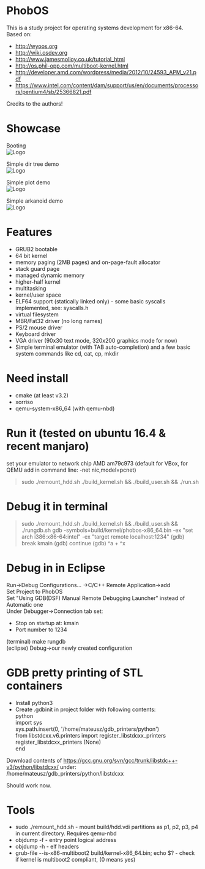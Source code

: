 # PhobOS
This is a study project for operating systems development for x86-64.
Based on:  
 + http://wyoos.org  
 + http://wiki.osdev.org
 + http://www.jamesmolloy.co.uk/tutorial_html  
 + http://os.phil-opp.com/multiboot-kernel.html  
 + http://developer.amd.com/wordpress/media/2012/10/24593_APM_v21.pdf
 + https://www.intel.com/content/dam/support/us/en/documents/processors/pentium4/sb/25366821.pdf  
 
Credits to the authors!  
  
# Showcase
Booting  
![Logo](https://github.com/mateuszmidor/OsDev/blob/master/media/boot.gif)
  
Simple dir tree demo  
![Logo](https://github.com/mateuszmidor/OsDev/blob/master/media/tree.gif)
  
Simple plot demo  
![Logo](https://github.com/mateuszmidor/OsDev/blob/master/media/plot.gif)
  
Simple arkanoid demo  
![Logo](https://github.com/mateuszmidor/OsDev/blob/master/media/arkanoid.gif)
  
# Features
 + GRUB2 bootable
 + 64 bit kernel
 + memory paging (2MB pages) and on-page-fault allocator
 + stack guard page
 + managed dynamic memory
 + higher-half kernel
 + multitasking
 + kernel/user space
 + ELF64 support (statically linked only) - some basic syscalls implemented, see: syscalls.h
 + virtual filesystem 
 + MBR/Fat32 driver (no long names)
 + PS/2 mouse driver
 + Keyboard driver
 + VGA driver (90x30 text mode, 320x200 graphics mode for now)
 + Simple terminal emulator (with TAB auto-completion) and a few basic system commands like cd, cat, cp, mkdir
 
# Need install
 + cmake (at least v3.2)
 + xorriso
 + qemu-system-x86_64 (with qemu-nbd)

# Run it (tested on ubuntu 16.4 & recent manjaro)
set your emulator to network chip AMD am79c973 (default for VBox, for QEMU add in command line: -net nic,model=pcnet)
> sudo ./remount_hdd.sh
> ./build_kernel.sh && ./build_user.sh && ./run.sh

# Debug it in terminal
> sudo ./remount_hdd.sh
> ./build_kernel.sh && ./build_user.sh && ./rungdb.sh
> gdb -symbols=build/kernel/phobos-x86_64.bin -ex "set arch i386:x86-64:intel" -ex "target remote localhost:1234"
(gdb) break kmain
(gdb) continue
(gdb) ^a + ^x

# Debug in in Eclipse
Run->Debug Configurations... ->C/C++ Remote Application->add  
Set Project to PhobOS  
Set "Using GDB(DSF) Manual Remote Debugging Launcher" instead of Automatic one  
Under Debugger->Connection tab set:
 + Stop on startup at: kmain  
 + Port number to 1234  
 
(terminal) make rungdb  
(eclipse) Debug->our newly created configuration  

# GDB pretty printing of STL containers
 + Install python3
 + Create .gdbinit in project folder with following contents:  
python  
import sys  
sys.path.insert(0, '/home/mateusz/gdb_printers/python')  
from libstdcxx.v6.printers import register_libstdcxx_printers  
register_libstdcxx_printers (None)  
end  

Download contents of https://gcc.gnu.org/svn/gcc/trunk/libstdc++-v3/python/libstdcxx/ under:  
/home/mateusz/gdb_printers/python/libstdcxx  

Should work now.

# Tools
 + sudo ./remount_hdd.sh - mount build/hdd.vdi partitions as p1, p2, p3, p4 in current directory. Requires qemu-nbd
 + objdump -f - entry point logical address
 + objdump -h - elf headers
 + grub-file --is-x86-multiboot2 build/kernel-x86_64.bin; echo $? - check if kernel is multiboot2 compliant, (0 means yes)
